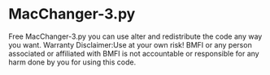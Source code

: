 # MacChanger-3.py
Free MacChanger-3.py you can use alter and redistribute the code any way you want.
Warranty Disclaimer:Use at your own risk! BMFI or any person associated or affiliated with BMFI is not accountable or responsible for any harm done by you for using this code.
